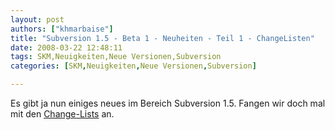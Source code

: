 ```yaml
---
layout: post
authors: ["khmarbaise"]
title: "Subversion 1.5 - Beta 1 - Neuheiten - Teil 1 - ChangeListen"
date: 2008-03-22 12:48:11
tags: SKM,Neuigkeiten,Neue Versionen,Subversion
categories: [SKM,Neuigkeiten,Neue Versionen,Subversion]

---
```

Es gibt ja nun einiges neues im Bereich Subversion 1.5. Fangen wir doch mal mit den <a href="http://svn.collab.net/viewvc/*checkout*/svn/trunk/www/svn_1.5_releasenotes.html?revision=30008#changelists"  title="Change Listen">Change-Lists</a> an.
